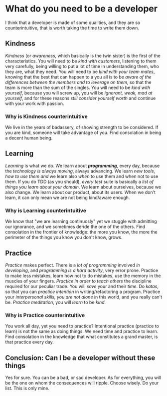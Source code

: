 # What do you need to be a developer

I think that a developer is made of some qualities, and
they are so counterintuitive, that is worth taking the time
to write them down.

## Kindness

*Kindness* (or _awareness_, which basically is the twin sister) is the first of the characteristics. You will need to be _kind with customers_, listening to them very carefully, being willing to put a lot of time in understanding them, who they are, what they need. You will need to be _kind with your team mates_, knowing that the best that can happen to a you all is to be _aware of the differences between the members and to leverage on them_, so that the team is more than the sum of the singles. You will need to be _kind with yourself_, because you will screw up, you will be _ignorant, weak, mad at yourself_, and for these reasons _still consider yourself worth_ and continue with your work with passion.

### Why is Kindness counterintuitive

We live in the years of badassery, of showing strength to be considered. If you are kind, someone will take advantage of you. Find consolation in being a decent
human being.

## Learning

*Learning* is what we do. We learn about __*programming*__, every day, because the _technology is always moving_, always advancing. We learn _new tools_, _how to use them and_ we learn also _*when*_ to use them and when not to use them. If you do TDD (as you should), _every test_ suite is basically a _list of things you learn about your domain_. We learn about ourselves, because we also change. We learn about our product, about its users. When we don't learn, it can only mean we are not being kind/aware enough.

### Why is Learning counterintuitive

We know that "we are learning continuosly" yet we stuggle with admitting our ignorance, and we sometimes deride the one of the others. Find consolation in the frontier of knowledge: the more you know, the more the perimeter of the things you know you don't know, grows.

## Practice

*Practice* makes perfect. There is a _lot of programming_ involved _in developing_, and _*programming is a hard activity*_, very error prone. Practice to make less mistakes, learn how not to do mistakes, use the memory in the muscles of your fingers. _Practice in order to teach others_ the discipline required for our peculiar trade. You will _save_ your and their _time_. Do _katas_, so that you can _practice intention_ in writing/refactoring a program. Practice your _interpersonal skills, you are not alone_ in this world, and you really can't be. _Practice meditation_, you will *learn* to be *kind*.

### Why is Practice counterintuitive

You work all day, yet you need to practice? Intentional practice (practice to learn) is not the same as doing things. We need time and practice to learn. Find consolation in the knowledge that what constitutes a grand master, is that practice every day.

## Conclusion: Can I be a developer without these things

Yes for sure. You can be a bad, or sad developer. As for everything, you will be the one on whom the consequences will ripple. Choose wisely. Do your list. This is only mine.
